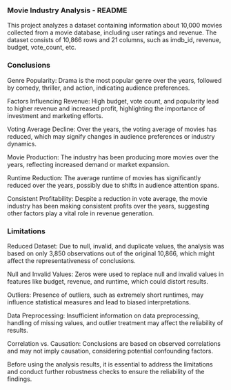 ### Movie Industry Analysis - README
This project analyzes a dataset containing information about 10,000 movies collected from a movie database, including user ratings and revenue. The dataset consists of 10,866 rows and 21 columns, such as imdb_id, revenue, budget, vote_count, etc.

### Conclusions


Genre Popularity: Drama is the most popular genre over the years, followed by comedy, thriller, and action, indicating audience preferences.

Factors Influencing Revenue: High budget, vote count, and popularity lead to higher revenue and increased profit, highlighting the importance of investment and marketing efforts.

Voting Average Decline: Over the years, the voting average of movies has reduced, which may signify changes in audience preferences or industry dynamics.

Movie Production: The industry has been producing more movies over the years, reflecting increased demand or market expansion.

Runtime Reduction: The average runtime of movies has significantly reduced over the years, possibly due to shifts in audience attention spans.

Consistent Profitability: Despite a reduction in vote average, the movie industry has been making consistent profits over the years, suggesting other factors play a vital role in revenue generation.

### Limitations


Reduced Dataset: Due to null, invalid, and duplicate values, the analysis was based on only 3,850 observations out of the original 10,866, which might affect the representativeness of conclusions.

Null and Invalid Values: Zeros were used to replace null and invalid values in features like budget, revenue, and runtime, which could distort results.

Outliers: Presence of outliers, such as extremely short runtimes, may influence statistical measures and lead to biased interpretations.

Data Preprocessing: Insufficient information on data preprocessing, handling of missing values, and outlier treatment may affect the reliability of results.

Correlation vs. Causation: Conclusions are based on observed correlations and may not imply causation, considering potential confounding factors.

Before using the analysis results, it is essential to address the limitations and conduct further robustness checks to ensure the reliability of the findings.

